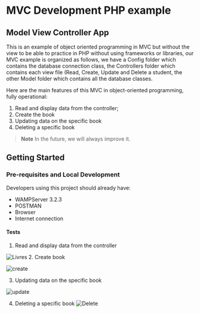 # MVC Development PHP example

## Model View Controller App

This is an example of object oriented programming in MVC but without the view to be able to practice in PHP without using frameworks or libraries, our MVC example is organized as follows, we have a Config folder which contains the database connection class, the Controllers folder which contains each view file (Read, Create, Update and Delete a student, the other Model folder which contains all the database classes.

Here are the main features of this MVC in object-oriented programming, fully operational:

1. Read and display data from the controller;
2. Create the book
3. Updating data on the specific book 
4. Deleting a specific book

>**Note** In the future, we will always improve it. 


## Getting Started

### Pre-requisites and Local Development

Developers using this project should already have:

- WAMPServer 3.2.3
- POSTMAN
- Browser
- Internet connection 

#### Tests

1. Read and display data from the controller

![Livres](https://user-images.githubusercontent.com/111361566/211107294-b472c68d-6179-45c9-89f4-7d7dae15a108.PNG)
2. Create book

![create](https://user-images.githubusercontent.com/111361566/211107644-5ee54bb8-9b2d-4c23-9316-2547a09cd0b2.PNG)

3. Updating data on the specific book

![update](https://user-images.githubusercontent.com/111361566/211107697-37ed24bd-194c-4891-ade2-9d952811ceb4.PNG)

4. Deleting a specific book
![Delete](https://user-images.githubusercontent.com/111361566/211107683-c98195dd-ae8f-45c1-b7e8-ec592238e8c9.PNG)

